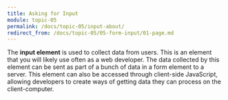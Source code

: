 ```yaml
---
title: Asking for Input
module: topic-05
permalink: /docs/topic-05/input-about/
redirect_from: /docs/topic-05/05-form-input/01-page.md
---
```


<div class="divider-heading"></div>

The **input element** is used to collect data from users. This is an element that you will likely use often as a web developer. The data collected by this element can be sent as part of a bunch of data in a form element to a server. This element can also be accessed through client-side JavaScript, allowing developers to create ways of getting data they can process on the client-computer.
